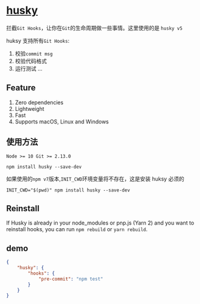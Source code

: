 # [husky](https://typicode.github.io/husky/#/)

拦截`Git Hooks`，让你在`Git`的生命周期做一些事情。这里使用的是 `husky v5`

huksy 支持所有`Git Hooks`:

1. 校验`commit msg`
2. 校验代码格式
3. 运行测试
   ...

## Feature

1. Zero dependencies
2. Lightweight
3. Fast
4. Supports macOS, Linux and Windows

## 使用方法

`Node >= 10 Git >= 2.13.0`

```shell
npm install husky --save-dev
```

如果使用的`npm v7`版本,`INIT_CWD`环境变量将不存在，这是安装 huksy 必须的

```shell
INIT_CWD="$(pwd)" npm install husky --save-dev
```

## Reinstall

If Husky is already in your node_modules or pnp.js (Yarn 2) and you want to reinstall hooks, you can run `npm rebuild` or `yarn rebuild`.

## demo

```json
{
    "husky": {
        "hooks": {
            "pre-commit": "npm test"
        }
    }
}
```
